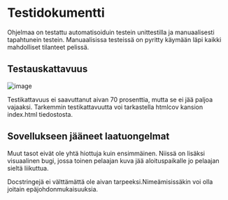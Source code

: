 # Testidokumentti

Ohjelmaa on testattu automatisoiduin testein unittestilla ja manuaalisesti tapahtunein testein.
Manuaalisissa testeissä on pyritty käymään läpi kaikki mahdolliset tilanteet pelissä.

## Testauskattavuus
![image](https://user-images.githubusercontent.com/117087548/209474086-45b6ae19-e38a-4abb-81b7-a7eed779212c.png)

Testikattavuus ei saavuttanut aivan 70 prosenttia, mutta se ei jää paljoa vajaaksi. Tarkemmin testikattavuutta voi tarkastella htmlcov kansion index.html tiedostosta.

## Sovellukseen jääneet laatuongelmat
Muut tasot eivät ole yhtä hiottuja kuin ensimmäinen. Niissä on lisäksi visuaalinen bugi, jossa toinen pelaajan kuva jää aloituspaikalle jo pelaajan sieltä liikuttua.

Docstringejä ei välttämättä ole aivan tarpeeksi.Nimeämisissäkin voi olla joitain epäjohdonmukaisuuksia.
